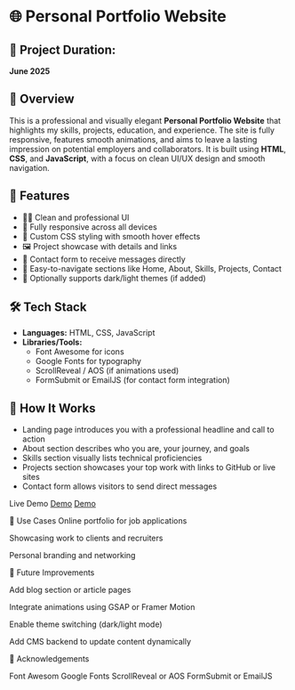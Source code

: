 # 🌐 Personal Portfolio Website

## 📅 Project Duration:
**June 2025**

## 📌 Overview
This is a professional and visually elegant **Personal Portfolio Website** that highlights my skills, projects, education, and experience. The site is fully responsive, features smooth animations, and aims to leave a lasting impression on potential employers and collaborators. It is built using **HTML**, **CSS**, and **JavaScript**, with a focus on clean UI/UX design and smooth navigation.

## 🎯 Features
- 🧑‍💻 Clean and professional UI  
- 📱 Fully responsive across all devices  
- 🎨 Custom CSS styling with smooth hover effects  
- 🖼️ Project showcase with details and links  
- 📨 Contact form to receive messages directly  
- 🧭 Easy-to-navigate sections like Home, About, Skills, Projects, Contact  
- 🌙 Optionally supports dark/light themes (if added)

## 🛠️ Tech Stack
- **Languages:** HTML, CSS, JavaScript  
- **Libraries/Tools:**  
  - Font Awesome for icons  
  - Google Fonts for typography  
  - ScrollReveal / AOS (if animations used)  
  - FormSubmit or EmailJS (for contact form integration)

## 🚀 How It Works
- Landing page introduces you with a professional headline and call to action  
- About section describes who you are, your journey, and goals  
- Skills section visually lists technical proficiencies  
- Projects section showcases your top work with links to GitHub or live sites  
- Contact form allows visitors to send direct messages


 Live Demo
[Demo](https://saiteja-portfolio-six.vercel.app/)
[Demo](https://saiteja-portfolio-six.vercel.app/)

🧠 Use Cases
Online portfolio for job applications

Showcasing work to clients and recruiters

Personal branding and networking

📌 Future Improvements

Add blog section or article pages

Integrate animations using GSAP or Framer Motion

Enable theme switching (dark/light mode)

Add CMS backend to update content dynamically

🙌 Acknowledgements

Font Awesom
Google Fonts
ScrollReveal or AOS
FormSubmit or EmailJS

